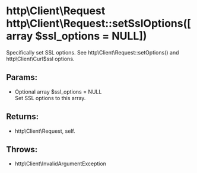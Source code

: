 # http\Client\Request http\Client\Request::setSslOptions([array $ssl_options = NULL])

Specifically set SSL options.
See http\Client\Request::setOptions() and http\Client\Curl\$ssl options.

## Params:

* Optional array $ssl_options = NULL  
  Set SSL options to this array.

## Returns:

* http\Client\Request, self.

## Throws:

* http\Client\InvalidArgumentException

